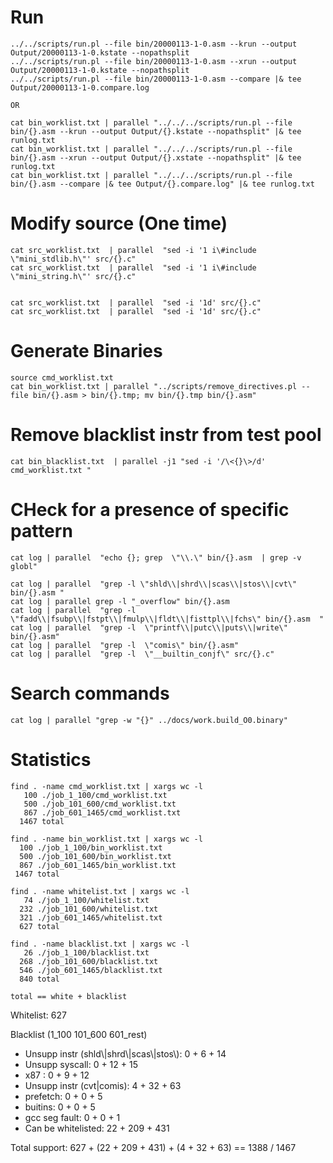 # Run
```
../../scripts/run.pl --file bin/20000113-1-0.asm --krun --output Output/20000113-1-0.kstate --nopathsplit
../../scripts/run.pl --file bin/20000113-1-0.asm --xrun --output Output/20000113-1-0.kstate --nopathsplit
../../scripts/run.pl --file bin/20000113-1-0.asm --compare |& tee Output/20000113-1-0.compare.log

OR

cat bin_worklist.txt | parallel "../../../scripts/run.pl --file bin/{}.asm --krun --output Output/{}.kstate --nopathsplit" |& tee runlog.txt
cat bin_worklist.txt | parallel "../../../scripts/run.pl --file bin/{}.asm --xrun --output Output/{}.xstate --nopathsplit" |& tee runlog.txt
cat bin_worklist.txt | parallel "../../../scripts/run.pl --file bin/{}.asm --compare |& tee Output/{}.compare.log" |& tee runlog.txt
```

# Modify source (One time)
```
cat src_worklist.txt  | parallel  "sed -i '1 i\#include \"mini_stdlib.h\"' src/{}.c" 
cat src_worklist.txt  | parallel  "sed -i '1 i\#include \"mini_string.h\"' src/{}.c" 


cat src_worklist.txt  | parallel  "sed -i '1d' src/{}.c"
cat src_worklist.txt  | parallel  "sed -i '1d' src/{}.c"
```

# Generate Binaries
```
source cmd_worklist.txt
cat bin_worklist.txt | parallel "../scripts/remove_directives.pl --file bin/{}.asm > bin/{}.tmp; mv bin/{}.tmp bin/{}.asm"
```

# Remove blacklist instr from test pool
```
cat bin_blacklist.txt  | parallel -j1 "sed -i '/\<{}\>/d' cmd_worklist.txt "
```

# CHeck for a presence of specific pattern
```
cat log | parallel  "echo {}; grep  \"\\.\" bin/{}.asm  | grep -v globl"

cat log | parallel  "grep -l \"shld\\|shrd\\|scas\\|stos\\|cvt\" bin/{}.asm "
cat log | parallel grep -l "_overflow" bin/{}.asm
cat log | parallel  "grep -l  \"fadd\\|fsubp\\|fstpt\\|fmulp\\|fldt\\|fisttpl\\|fchs\" bin/{}.asm  "
cat log | parallel  "grep -l  \"printf\\|putc\\|puts\\|write\" bin/{}.asm"
cat log | parallel  "grep -l  \"comis\" bin/{}.asm"
cat log | parallel  "grep -l  \"__builtin_conjf\" src/{}.c"
```

# Search commands
```
cat log | parallel "grep -w "{}" ../docs/work.build_O0.binary"
```

# Statistics
```
find . -name cmd_worklist.txt | xargs wc -l
   100 ./job_1_100/cmd_worklist.txt
   500 ./job_101_600/cmd_worklist.txt
   867 ./job_601_1465/cmd_worklist.txt
  1467 total

find . -name bin_worklist.txt | xargs wc -l
  100 ./job_1_100/bin_worklist.txt
  500 ./job_101_600/bin_worklist.txt
  867 ./job_601_1465/bin_worklist.txt
 1467 total

find . -name whitelist.txt | xargs wc -l
   74 ./job_1_100/whitelist.txt
  232 ./job_101_600/whitelist.txt
  321 ./job_601_1465/whitelist.txt
  627 total
 
find . -name blacklist.txt | xargs wc -l
   26 ./job_1_100/blacklist.txt
  268 ./job_101_600/blacklist.txt
  546 ./job_601_1465/blacklist.txt
  840 total

total == white + blacklist  
```


Whitelist: 627

Blacklist (1_100 101_600 601_rest)
  - Unsupp instr (shld\\|shrd\\|scas\\|stos\\): 0 + 6 +  14
  - Unsupp syscall:                             0 + 12 + 15
  - x87 :                                       0 + 9 +  12
  - Unsupp instr (cvt|comis):                   4 + 32 + 63
  - prefetch:                                   0 + 0  + 5
  - buitins:                                    0 + 0  + 5
  - gcc seg fault:                              0 + 0  + 1
  - Can be whitelisted:                         22 + 209 + 431


Total support:  627 +  (22 + 209 + 431) + (4 + 32 + 63) == 1388 / 1467                                           






